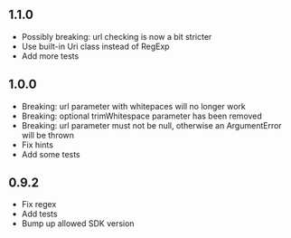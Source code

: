 ## 1.1.0

* Possibly breaking: url checking is now a bit stricter
* Use built-in Uri class instead of RegExp
* Add more tests

## 1.0.0

* Breaking: url parameter with whitepaces will no longer work
* Breaking: optional trimWhitespace parameter has been removed
* Breaking: url parameter must not be null, otherwise an ArgumentError will be thrown
* Fix hints
* Add some tests

## 0.9.2

* Fix regex
* Add tests
* Bump up allowed SDK version
